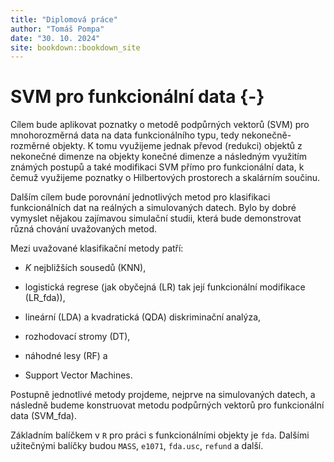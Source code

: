 ```yaml
--- 
title: "Diplomová práce"
author: "Tomáš Pompa"
date: "30. 10. 2024"
site: bookdown::bookdown_site
---
```


# SVM pro funkcionální data {-}

Cílem bude aplikovat poznatky o metodě podpůrných vektorů (SVM) pro mnohorozměrná data na data funkcionálního typu, tedy nekonečně-rozměrné objekty.
K tomu využijeme jednak převod (redukci) objektů z nekonečné dimenze na objekty konečné dimenze a následným využitím známých postupů a také modifikaci SVM přímo pro funkcionální data, k čemuž využijeme poznatky o Hilbertových prostorech a skalárním součinu.

Dalším cílem bude porovnání jednotlivých metod pro klasifikaci funkcionálních dat na reálných a simulovaných datech. Bylo by dobré vymyslet nějakou zajímavou simulační studii, která bude demonstrovat různá chování uvažovaných metod.

Mezi uvažované klasifikační metody patří:

- $K$ nejbližších sousedů (KNN),

- logistická regrese (jak obyčejná (LR) tak její funkcionální modifikace (LR_fda)),

- lineární (LDA) a kvadratická (QDA) diskriminační analýza,

- rozhodovací stromy (DT),

- náhodné lesy (RF) a 

- Support Vector Machines.

Postupně jednotlivé metody projdeme, nejprve na simulovaných datech, a následně budeme konstruovat metodu podpůrných vektorů pro funkcionální data (SVM_fda).

Základním balíčkem v `R` pro práci s funkcionálními objekty je `fda`. Dalšími užitečnými balíčky budou `MASS`, `e1071`, `fda.usc`, `refund` a další.
